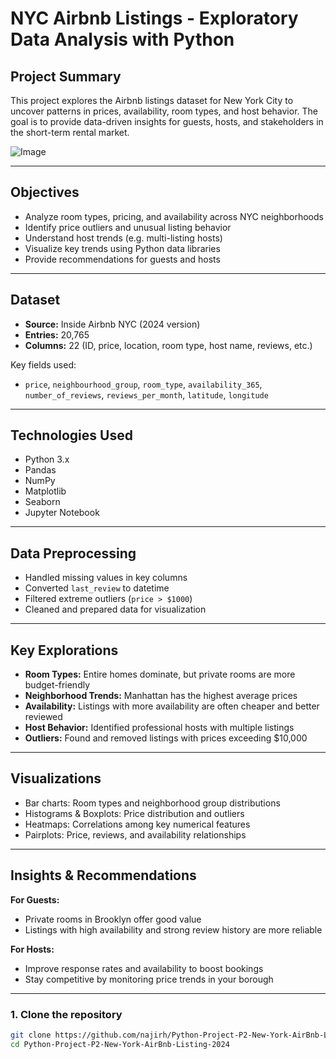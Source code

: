 #  NYC Airbnb Listings - Exploratory Data Analysis with Python 

## Project Summary

This project explores the Airbnb listings dataset for New York City to uncover patterns in prices, availability, room types, and host behavior. The goal is to provide data-driven insights for guests, hosts, and stakeholders in the short-term rental market.

![Image](https://github.com/user-attachments/assets/cdebc05b-2501-4c45-9dcc-7f50d5064ccf)

---

## Objectives

- Analyze room types, pricing, and availability across NYC neighborhoods
- Identify price outliers and unusual listing behavior
- Understand host trends (e.g. multi-listing hosts)
- Visualize key trends using Python data libraries
- Provide recommendations for guests and hosts

---

## Dataset

- **Source:** Inside Airbnb NYC (2024 version)
- **Entries:** 20,765
- **Columns:** 22 (ID, price, location, room type, host name, reviews, etc.)

Key fields used:
- `price`, `neighbourhood_group`, `room_type`, `availability_365`, `number_of_reviews`, `reviews_per_month`, `latitude`, `longitude`

---

## Technologies Used

- Python 3.x
- Pandas
- NumPy
- Matplotlib
- Seaborn
- Jupyter Notebook

---

## Data Preprocessing

- Handled missing values in key columns
- Converted `last_review` to datetime
- Filtered extreme outliers (`price > $1000`)
- Cleaned and prepared data for visualization

---

## Key Explorations

- **Room Types:** Entire homes dominate, but private rooms are more budget-friendly  
- **Neighborhood Trends:** Manhattan has the highest average prices  
- **Availability:** Listings with more availability are often cheaper and better reviewed  
- **Host Behavior:** Identified professional hosts with multiple listings  
- **Outliers:** Found and removed listings with prices exceeding $10,000

---

## Visualizations

- Bar charts: Room types and neighborhood group distributions
- Histograms & Boxplots: Price distribution and outliers
- Heatmaps: Correlations among key numerical features
- Pairplots: Price, reviews, and availability relationships

---

## Insights & Recommendations

**For Guests:**
- Private rooms in Brooklyn offer good value
- Listings with high availability and strong review history are more reliable

**For Hosts:**
- Improve response rates and availability to boost bookings
- Stay competitive by monitoring price trends in your borough

---

### 1. Clone the repository
```bash
git clone https://github.com/najirh/Python-Project-P2-New-York-AirBnb-Listing-2024.git
cd Python-Project-P2-New-York-AirBnb-Listing-2024

